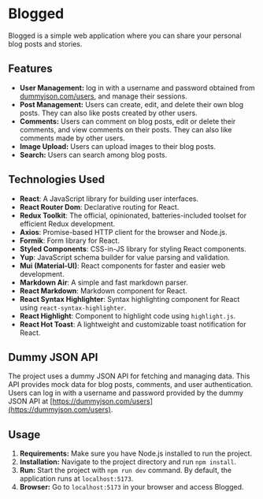 # Blogged

Blogged is a simple web application where you can share your personal blog posts and stories.

## Features

- **User Management:** log in with a username and password obtained from [dummyjson.com/users](https://dummyjson.com/users), and manage their sessions.
- **Post Management:** Users can create, edit, and delete their own blog posts. They can also like posts created by other users.
- **Comments:** Users can comment on blog posts, edit or delete their comments, and view comments on their posts. They can also like comments made by other users.
- **Image Upload:** Users can upload images to their blog posts.
- **Search:** Users can search among blog posts.

## Technologies Used

- **React**: A JavaScript library for building user interfaces.
- **React Router Dom**: Declarative routing for React.
- **Redux Toolkit**: The official, opinionated, batteries-included toolset for efficient Redux development.
- **Axios**: Promise-based HTTP client for the browser and Node.js.
- **Formik**: Form library for React.
- **Styled Components**: CSS-in-JS library for styling React components.
- **Yup**: JavaScript schema builder for value parsing and validation.
- **Mui (Material-UI)**: React components for faster and easier web development. 
- **Markdown Air**: A simple and fast markdown parser.
- **React Markdown**: Markdown component for React.
- **React Syntax Highlighter**: Syntax highlighting component for React using `react-syntax-highlighter`.
- **React Highlight**: Component to highlight code using `highlight.js`.
- **React Hot Toast**: A lightweight and customizable toast notification for React.

## Dummy JSON API

The project uses a dummy JSON API for fetching and managing data. This API provides mock data for blog posts, comments, and user authentication. Users can log in with a username and password provided by the dummy JSON API at [https://dummyjson.com/users](https://dummyjson.com/users).

## Usage

1. **Requirements:** Make sure you have Node.js installed to run the project.
2. **Installation:** Navigate to the project directory and run `npm install`.
3. **Run:** Start the project with `npm run dev` command. By default, the application runs at `localhost:5173`.
4. **Browser:** Go to `localhost:5173` in your browser and access Blogged.
